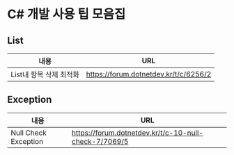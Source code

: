 # C# 개발 사용 팁 모음집 

## List
|내용|URL|
|---|---|
|List내 항목 삭제 최적화|https://forum.dotnetdev.kr/t/c/6256/2|

## Exception
|내용|URL|
|---|---|
|Null Check Exception|https://forum.dotnetdev.kr/t/c-10-null-check-7/7069/5|
